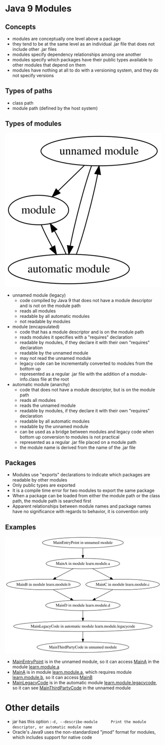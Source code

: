 # Java 9 Modules

## Concepts
- modules are conceptually one level above a package
- they tend to be at the same level as an individual .jar file that does not include other .jar files
- modules specify dependency relationships among one another
- modules specify which packages have their public types available to other modules that depend on them
- modules have nothing at all to do with a versioning system, and they do not specify versions

## Types of paths
- class path
- module path (defined by the host system)

## Types of modules
![modules](modules.svg)

- unnamed module (legacy)
    - code compiled by Java 9 that does not have a module descriptor and is not on the module path
    - reads all modules
    - readable by all automatic modules
    - not readable by modules
- module (encapsulated)
    - code that has a module descriptor and is on the module path
    - reads modules it specifies with a "requires" declaration
    - readable by modules, if they declare it with their own "requires" declaration
    - readable by the unnamed module
    - may not read the unnamed module
    - legacy code can be incrementally converted to modules from the bottom up
    - represented as a regular .jar file with the addition of a module-info.class file at the root
- automatic module (anarchy)
    - code that does not have a module descriptor, but is on the module path
    - reads all modules
    - reads the unnamed module
    - readable by modules, if they declare it with their own "requires" declaration
    - readable by all automatic modules
    - readable by the unnamed module
    - can be used as a bridge between modules and legacy code when bottom up conversion to modules is not practical
    - represented as a regular .jar file placed on a module path
    - the module name is derived from the name of the .jar file

## Packages
- Modules use "exports" declarations to indicate which packages are readable by other modules
- Only public types are exported
- It is a compile time error for two modules to export the same package
- When a package can be loaded from either the module path or the class path, the module path is searched first
- Apparent relationships between module names and package names have no significance with regards to behavior, it is convention only

## Examples
![dependency graph](dependencies.svg)

- [MainEntryPoint](entry-point/src/main/java/com/seanshubin/learn/module/entrypoint/MainEntryPoint.java) is in the unnamed module, so it can access [MainA](module-a/src/main/java/com/seanshubin/learn/module/a/MainA.java) in the module [learn.module.a](module-a/src/main/java/module-info.java)
- [MainA](module-a/src/main/java/com/seanshubin/learn/module/a/MainA.java) is in module [learn.module.a](module-a/src/main/java/module-info.java), which requires module [learn.module.b](module-b/src/main/java/module-info.java), so it can access [MainB](module-b/src/main/java/com/seanshubin/learn/module/b/MainB.java)
- [MainLegacyCode](legacy-code/src/main/java/com/seanshubin/learn/module/legacycode/MainLegacyCode.java) is in the automatic module [learn.module.legacycode](legacy-code/pom.xml), so it can see [MainThirdPartyCode](third-party-code/src/main/java/com/seanshubin/learn/module/thirdpartycode/MainThirdPartyCode.java) in the unnamed module

# Other details
- jar has this option :`-d, --describe-module      Print the module descriptor, or automatic module name`
- Oracle's Java9 uses the non-standardized "jmod" format for modules, which includes support for native code
